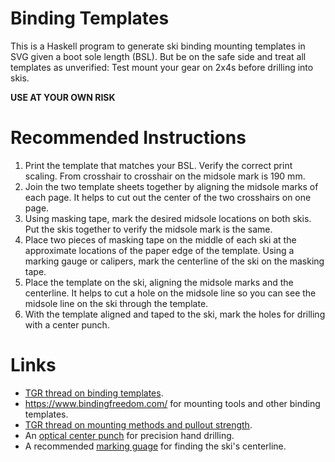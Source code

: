 # Binding Templates

This is a Haskell program to generate ski binding
mounting templates in SVG given a boot sole length (BSL).
But be on the safe side and treat all templates as unverified:
Test mount your gear on 2x4s before drilling into skis.

**USE AT YOUR OWN RISK**


# Recommended Instructions

1. Print the template that matches your BSL.
   Verify the correct print scaling.
   From crosshair to crosshair on the midsole mark is 190 mm.
2. Join the two template sheets together by aligning the
   midsole marks of each page.  It helps to cut out the center of
   the two crosshairs on one page.
3. Using masking tape, mark the desired midsole locations
   on both skis.  Put the skis together to verify 
   the midsole mark is the same.
4. Place two pieces of masking tape on the middle of each ski
   at the approximate locations of the paper edge of the template.
   Using a marking gauge or calipers, mark the centerline
   of the ski on the masking tape.
5. Place the template on the ski, aligning the midsole marks
   and the centerline.
   It helps to cut a hole on the midsole line so you can 
   see the midsole line on the ski through the template.
6. With the template aligned and taped to the ski, mark the
   holes for drilling with a center punch.



# Links

- [TGR thread on binding templates](https://www.tetongravity.com/forums/showthread.php/153971-Binding-Mount-Paper-Templates).
- https://www.bindingfreedom.com/ for mounting tools and other binding templates.
- [TGR thread on mounting methods and pullout strength](https://www.tetongravity.com/forums/archive/index.php/t-216051.html).
- An [optical center punch](https://www.leevalley.com/en-us/shop/tools/hand-tools/marking-and-measuring/marking-tools/45502-veritas-optical-center-punch)
  for precision hand drilling.
- A recommended [marking guage](https://www.leevalley.com/en-us/shop/tools/hand-tools/marking-and-measuring/marking-gauges/75849-veritas-micro-adjust-wheel-marking-gauge)
  for finding the ski's centerline.

